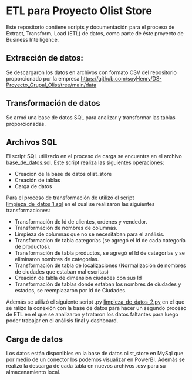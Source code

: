 # ETL para  Proyecto  Olist Store

Este repositorio contiene scripts y documentación para el proceso de Extract, Transform, Load (ETL) de datos, 
como parte de éste proyecto de Business Intelligence.

## Extracción de datos:
Se descargaron los datos en archivos con formato CSV del repositorio proporcionado por la empresa https://github.com/soyHenry/DS-Proyecto_Grupal_Olist/tree/main/data 

## Transformación de datos
Se armó una base de datos SQL para analizar y transformar las tablas proporcionadas.

## Archivos SQL

El script SQL utilizado en el proceso de carga se encuentra en el archivo [base_de_datos.sql](ETL/base_de_datos.sql). 
Este script realiza las siguientes operaciones:

- Creacion de la base de datos olist_store
- Creación de tablas 
- Carga de datos 


Para el proceso de transformación de utilizó el script [limpieza_de_datos_1.sql](ETL/limpieza_de_datos_1.sql) en el cual se realizaron las siguientes transformaciones:

- Transformación de Id de clientes, ordenes y vendedor.
- Transformación de nombres de columnas.
- Limpieza de columnas que no se necesitaban para el análisis. 
- Transformacion de tabla categorías (se agregó el Id de cada categoría de productos).
- Transformación de tabla productos, se agregó el Id de categorías y se eliminaron nombres de categorías.
- Transformación de tabla de localizaciones (Normalización de nombres de ciudades que estaban mal escritas)
- Creación de tabla de dimensión ciudades con sus Id
- Transformación de tablas donde estaban los nombres de ciudades y estados, se reemplazaron por Id de Ciudades. 

Además se utilizó el siguiente script .py [limpieza_de_datos_2.py](ETL/limpieza_de_datos_2.py)
en el que se ralizó la conexión con la base de datos para hacer un segundo proceso de ETL en el que se analizaron y trataron los datos faltantes para luego poder trabajar en el análisis final  y dashboard. 

## Carga de datos
Los datos están disponibles en la base de datos olist_store en MySql que por medio de un conector los podemos visualizar en PowerBI. Además se realizó la descarga de cada tabla en nuevos archivos .csv para su almacenamiento local. 
